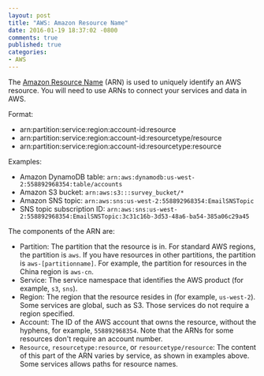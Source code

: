 ```yaml
---
layout: post
title: "AWS: Amazon Resource Name"
date: 2016-01-19 18:37:02 -0800
comments: true
published: true
categories: 
- AWS
---
```


The [Amazon Resource Name](http://docs.aws.amazon.com/general/latest/gr/aws-arns-and-namespaces.html) (ARN) is used to uniquely identify an AWS resource. You will need to use ARNs to connect your services and data in AWS.

<!--more-->

Format:

* arn:partition:service:region:account-id:resource
* arn:partition:service:region:account-id:resourcetype/resource
* arn:partition:service:region:account-id:resourcetype:resource

Examples:

* Amazon DynamoDB table: `arn:aws:dynamodb:us-west-2:558892968354:table/accounts`
* Amazon S3 bucket: `arn:aws:s3:::survey_bucket/*`
* Amazon SNS topic: `arn:aws:sns:us-west-2:558892968354:EmailSNSTopic`
* SNS topic subscription ID: `arn:aws:sns:us-west-2:558892968354:EmailSNSTopic:3c31c16b-3d53-48a6-ba54-385a06c29a45`

The components of the ARN are:

* Partition: The partition that the resource is in. For standard AWS regions, the partition is `aws`. If you have resources in other partitions, the partition is `aws-[partitionname]`. For example, the partition for resources in the China region is `aws-cn`.
* Service: The service namespace that identifies the AWS product (for example, `s3`, `sns`).
* Region: The region that the resource resides in (for example, `us-west-2`). Some services are global, such as S3. Those services do not require a region specified.
* Account: The ID of the AWS account that owns the resource, without the hyphens, for example, `558892968354`. Note that the ARNs for some resources don't require an account number.
* `Resource`, `resourcetype:resource`, or `resourcetype/resource`: The content of this part of the ARN varies by service, as shown in examples above. Some services allows paths for resource names.
